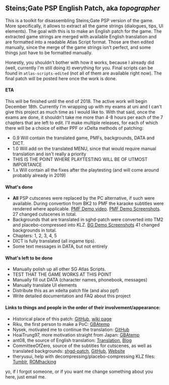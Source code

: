 ## Steins;Gate PSP English Patch, aka *topographer*
This is a toolkit for disassembling Steins;Gate PSP version of the game. More specifically, it allows to extract all the game strings (dialogues, tips, UI elements). The goal with this is to make an English patch for the game. The extracted game strings are merged with available English translation and are formatted into a readable Atlas Script format. Those are then edited manually, since the merge of the game strings isn't perfect, and some things just have to be formatted manually.

Honestly, you shouldn't bother with how it works, because I already did (well, currently I'm still doing it) everything for you. Final scripts can be found in `atlas-scripts-edited` (not all of them are available right now). The final patch will be posted here once the work is done.

#### ETA
This will be finished until the end of 2018. The active work will begin December 18th. Currently I'm wrapping up with my exams at uni and I can't give this project as much time as I would like to. With that said, once the exams are done, it shouldn't take me more than 4-8 hours per each of the 7 chapters that are left to edit. I'll make multiple releases, for each of which there will be a choice of either PPF or xDelta methods of patching:
- 0.9 Will contain the translated game, PMFs, backgrounds, DATA and DICT.
- 1.0 Will add on the translated MENU, since that would require manual translation and isn't really a priority
- THIS IS THE POINT WHERE PLAYTESTING WILL BE OF UTMOST IMPORTANCE
- 1.x Will contain all the fixes after the playtesting (and will come around probably already in 2019)

#### What's done
- **All** PSP cutscenes were replaced by the PC alternative, if such were available. During convertion from BK2 to PMF the karaoke subtitles were rendered where applicable. [PMF Demo video](https://youtu.be/Ajfok-Eup1w). [PMF Demo Screenshots](https://imgur.com/a/jLgQBn7). 27 changed cutscenes in total.
- Backgrounds that are translated in sghd-patch were converted into TM2 and placebo-compressed into KLZ. [BG Demo Screenshots](https://imgur.com/a/WbzkVT0) 41 changed backgrounds in total.
- Chapters: 1, 2, 3, 4, 5
- DICT is fully translated (all ingame tips).
- Some text messages in DATA, but not entirely

#### What's left to be done
- Manually polish up all other SG Atlas Scripts.
- TEST THAT THE GAME WORKS AT THIS POINT
- Manually fill out DATA (character names, phonebook, messages)
- Manually translate UI elements
- Distribute this as an xdelta patch file (and also ppf)
- Write detailed documentation and FAQ about this project

#### Links to things and people in the order of their involvement/appearance:
- Historical place of this patch: [GitHub](https://github.com/BASLQC/steins-gate-psp-patch), [wiki page](https://en.wikibooks.org/wiki/PSP/Steins_Gate_Translation)
- Riku, the first person to make a PoC: [GBAtemp](https://gbatemp.net/members/riku.176570/)
- Nysek, motivated me to continue the translation: [GitHub](https://github.com/Nysek/)
- HoaiTrung97, more motivation straight from Japan: [GBAtemp](https://gbatemp.net/members/hoaitrung97.461220/)
- ant08, the source of English translation: [Translation](http://tsuuun.blogspot.com/2012/01/happy-new-year-everyone-and-yeah-its.html), [Blog](http://tsuuun.blogspot.com/)
- CommitteeOfZero, source of the subtitles for cutscenes, as well as translated backgrounds: [shgd-patch](https://github.com/CommitteeOfZero/sghd-patch), [GitHub](https://github.com/CommitteeOfZero), [Website](http://sonome.dareno.me/)
- theryusui, help with decompressing/placebo-compressing KLZ files: [Tumblr](https://theryusui.tumblr.com/), [ROMhacking](https://www.romhacking.net/forum/index.php?action=profile;u=181)

yo, if I forgot someone, or if you want me change something about you here, just email me.
